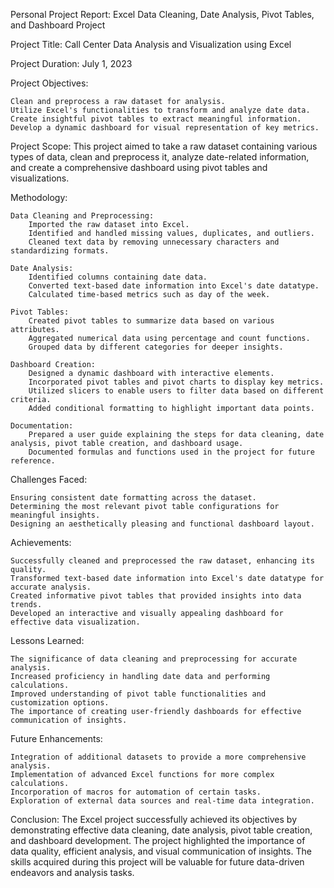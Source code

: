 Personal Project Report: Excel Data Cleaning, Date Analysis, Pivot Tables, and Dashboard Project

Project Title: Call Center Data Analysis and Visualization using Excel
 
Project Duration: July 1, 2023

Project Objectives:

    Clean and preprocess a raw dataset for analysis.
    Utilize Excel's functionalities to transform and analyze date data.
    Create insightful pivot tables to extract meaningful information.
    Develop a dynamic dashboard for visual representation of key metrics.

Project Scope:
This project aimed to take a raw dataset containing various types of data, clean and preprocess it, analyze date-related information, and create a comprehensive dashboard using pivot tables and visualizations.

Methodology:

    Data Cleaning and Preprocessing:
        Imported the raw dataset into Excel.
        Identified and handled missing values, duplicates, and outliers.
        Cleaned text data by removing unnecessary characters and standardizing formats.

    Date Analysis:
        Identified columns containing date data.
        Converted text-based date information into Excel's date datatype.
        Calculated time-based metrics such as day of the week.

    Pivot Tables:
        Created pivot tables to summarize data based on various attributes.
        Aggregated numerical data using percentage and count functions.
        Grouped data by different categories for deeper insights.

    Dashboard Creation:
        Designed a dynamic dashboard with interactive elements.
        Incorporated pivot tables and pivot charts to display key metrics.
        Utilized slicers to enable users to filter data based on different criteria.
        Added conditional formatting to highlight important data points.

    Documentation:
        Prepared a user guide explaining the steps for data cleaning, date analysis, pivot table creation, and dashboard usage.
        Documented formulas and functions used in the project for future reference.

Challenges Faced:

    Ensuring consistent date formatting across the dataset.
    Determining the most relevant pivot table configurations for meaningful insights.
    Designing an aesthetically pleasing and functional dashboard layout.

Achievements:

    Successfully cleaned and preprocessed the raw dataset, enhancing its quality.
    Transformed text-based date information into Excel's date datatype for accurate analysis.
    Created informative pivot tables that provided insights into data trends.
    Developed an interactive and visually appealing dashboard for effective data visualization.

Lessons Learned:

    The significance of data cleaning and preprocessing for accurate analysis.
    Increased proficiency in handling date data and performing calculations.
    Improved understanding of pivot table functionalities and customization options.
    The importance of creating user-friendly dashboards for effective communication of insights.

Future Enhancements:

    Integration of additional datasets to provide a more comprehensive analysis.
    Implementation of advanced Excel functions for more complex calculations.
    Incorporation of macros for automation of certain tasks.
    Exploration of external data sources and real-time data integration.

Conclusion:
The Excel project successfully achieved its objectives by demonstrating effective data cleaning, date analysis, pivot table creation, and dashboard development. The project highlighted the importance of data quality, efficient analysis, and visual communication of insights. The skills acquired during this project will be valuable for future data-driven endeavors and analysis tasks.
